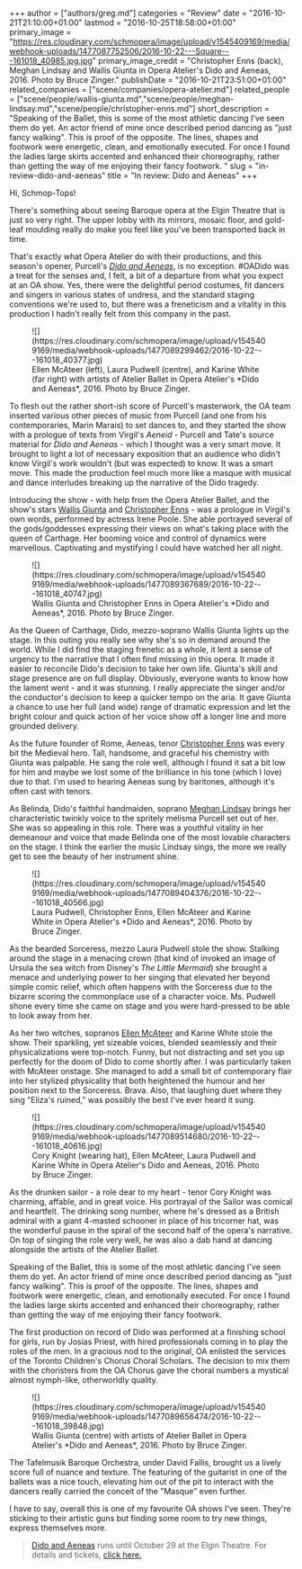 +++
author = ["authors/greg.md"]
categories = "Review"
date = "2016-10-21T21:10:00+01:00"
lastmod = "2016-10-25T18:58:00+01:00"
primary_image = "https://res.cloudinary.com/schmopera/image/upload/v1545409169/media/webhook-uploads/1477087752506/2016-10-22---Square---161018_40985.jpg.jpg"
primary_image_credit = "Christopher Enns (back), Meghan Lindsay and Wallis Giunta in Opera Atelier's Dido and Aeneas, 2016. Photo by Bruce Zinger."
publishDate = "2016-10-21T23:51:00+01:00"
related_companies = ["scene/companies/opera-atelier.md"]
related_people = ["scene/people/wallis-giunta.md","scene/people/meghan-lindsay.md","scene/people/christopher-enns.md"]
short_description = "Speaking of the Ballet, this is some of the most athletic dancing I&#039;ve seen them do yet. An actor friend of mine once described period dancing as &quot;just fancy walking&quot;. This is proof of the opposite. The lines, shapes and footwork were energetic, clean, and emotionally executed. For once I found the ladies large skirts accented and enhanced their choreography, rather than getting the way of me enjoying their fancy footwork. "
slug = "in-review-dido-and-aeneas"
title = "In review: Dido and Aeneas"
+++

Hi, Schmop-Tops!

There's something about seeing Baroque opera at the Elgin Theatre that is just so very right. The upper lobby with its mirrors, mosaic floor, and gold-leaf moulding really do make you feel like you've been transported back in time. 

That's exactly what Opera Atelier do with their productions, and this season's opener, Purcell's [*Dido and Aeneas*](http://operaatelier.com/season/16-17-season/dido-and-aeneas/), is no exception. #OADido was a treat for the senses and, I felt, a bit of a departure from what you expect at an OA show. Yes, there were the delightful period costumes, fit dancers and singers in various states of undress, and the standard staging conventions we're used to, but there was a freneticism and a vitality in this production I hadn't really felt from this company in the past. 

<figure data-type="image">
![](https://res.cloudinary.com/schmopera/image/upload/v1545409169/media/webhook-uploads/1477089299462/2016-10-22---161018_40377.jpg)
<figcaption>Ellen McAteer (left), Laura Pudwell (centre), and Karine White (far right) with artists of Atelier Ballet in Opera Atelier's *Dido and Aeneas*, 2016. Photo by Bruce Zinger.</figcaption>
</figure>

To flesh out the rather short-ish score of Purcell's masterwork, the OA team inserted various other pieces of music from Purcell (and one from his contemporaries, Marin Marais) to set dances to, and they started the show with a prologue of texts from Virgil's *Aeneid* - Purcell and Tate's source material for *Dido and Aeneas* - which I thought was a very smart move. It brought to light a lot of necessary exposition that an audience who didn't know Virgil's work wouldn't (but was expected) to know. It was a smart move. This made the production feel much more like a masque with musical and dance interludes breaking up the narrative of the Dido tragedy. 

Introducing the show - with help from the Opera Atelier Ballet, and the show's stars [Wallis Giunta](/talking-with-singers-wallis-giunta/) and [Christopher Enns](/scene/people/christopher-enns/) - was a prologue in Virgil's own words, performed by actress Irene Poole. She able portrayed several of the gods/goddesses expressing their views on what's taking place with the queen of Carthage. Her booming voice and control of dynamics were marvellous. Captivating and mystifying I could have watched her all night.

<figure data-type="image">
![](https://res.cloudinary.com/schmopera/image/upload/v1545409169/media/webhook-uploads/1477089367689/2016-10-22---161018_40747.jpg)
<figcaption>Wallis Giunta and Christopher Enns in Opera Atelier's *Dido and Aeneas*, 2016. Photo by Bruce Zinger.</figcaption>
</figure>

As the Queen of Carthage, Dido, mezzo-soprano Wallis Giunta lights up the stage. In this outing you really see why she's so in demand around the world. While I did find the staging frenetic as a whole, it lent a sense of urgency to the narrative that I often find missing in this opera. It made it easier to reconcile Dido's decision to take her own life. Giunta's skill and stage presence are on full display. Obviously, everyone wants to know how the lament went - and it was stunning. I really appreciate the singer and/or the conductor's decision to keep a quicker tempo on the aria. It gave Giunta a chance to use her full (and wide) range of dramatic expression and let the bright colour and quick action of her voice show off a longer line and more grounded delivery. 

As the future founder of Rome, Aeneas, tenor [Christopher Enns](/chris-enns-rags-to-reasonable/) was every bit the Medieval hero. Tall, handsome, and graceful his chemistry with Giunta was palpable. He sang the role well, although I found it sat a bit low for him and maybe we lost some of the brilliance in his tone (which I love) due to that. I'm used to hearing Aeneas sung by baritones, although it's often cast with tenors. 

As Belinda, Dido's faithful handmaiden, soprano [Meghan Lindsay](/spotlight-on-meghan-lindsay/) brings her characteristic twinkly voice to the spritely melisma Purcell set out of her. She was so appealing in this role. There was a youthful vitality in her demeanour and voice that made Belinda one of the most lovable characters on the stage. I think the earlier the music Lindsay sings, the more we really get to see the beauty of her instrument shine. 

<figure data-type="image">
![](https://res.cloudinary.com/schmopera/image/upload/v1545409169/media/webhook-uploads/1477089404376/2016-10-22---161018_40566.jpg)
<figcaption>Laura Pudwell, Christopher Enns, Ellen McAteer and Karine White in Opera Atelier's *Dido and Aeneas*, 2016. Photo by Bruce Zinger.</figcaption>
</figure>

As the bearded Sorceress, mezzo Laura Pudwell stole the show. Stalking around the stage in a menacing crown (that kind of invoked an image of Ursula the sea witch from Disney's *The Little Mermaid*) she brought a menace and underlying power to her singing that elevated her beyond simple comic relief, which often happens with the Sorceress due to the bizarre scoring the commonplace use of a character voice. Ms. Pudwell shone every time she came on stage and you were hard-pressed to be able to look away from her. 

As her two witches, sopranos [Ellen McAteer](/scene/people/ellen-mcateer/) and Karine White stole the show. Their sparkling, yet sizeable voices, blended seamlessly and their physicalizations were top-notch. Funny, but not distracting and set you up perfectly for the doom of Dido to come shortly after. I was particularly taken with McAteer onstage. She managed to add a small bit of contemporary flair into her stylized physicality that both heightened the humour and her position next to the Sorceress. Brava. Also, that laughing duet where they sing "Eliza's ruined," was possibly the best I've ever heard it sung. 

<figure data-type="image">![](https://res.cloudinary.com/schmopera/image/upload/v1545409169/media/webhook-uploads/1477089514680/2016-10-22---161018_40616.jpg)<figcaption>Cory Knight (wearing hat), Ellen McAteer, Laura Pudwell and Karine White in Opera Atelier's Dido and Aeneas, 2016. Photo by Bruce Zinger.</figcaption>
</figure>

As the drunken sailor - a role dear to my heart - tenor Cory Knight was charming, affable, and in great voice. His portrayal of the Sailor was comical and heartfelt. The drinking song number, where he's dressed as a British admiral with a giant 4-masted schooner in place of his tricorner hat, was the wonderful pause in the spiral of the second half of the opera's narrative. On top of singing the role very well, he was also a dab hand at dancing alongside the artists of the Atelier Ballet. 

Speaking of the Ballet, this is some of the most athletic dancing I've seen them do yet. An actor friend of mine once described period dancing as "just fancy walking". This is proof of the opposite. The lines, shapes and footwork were energetic, clean, and emotionally executed. For once I found the ladies large skirts accented and enhanced their choreography, rather than getting the way of me enjoying their fancy footwork. 

The first production on record of Dido was performed at a finishing school for girls, run by Josias Priest, with hired professionals coming in to play the roles of the men. In a gracious nod to the original, OA enlisted the services of the Toronto Children's Chorus Choral Scholars. The decision to mix them with the choristers from the OA Chorus gave the choral numbers a mystical almost nymph-like, otherworldly quality. 

<figure data-type="image">![](https://res.cloudinary.com/schmopera/image/upload/v1545409169/media/webhook-uploads/1477089656474/2016-10-22---161018_39848.jpg)
<figcaption>Wallis Giunta (centre) with artists of Atelier Ballet in Opera Atelier's *Dido and Aeneas*, 2016. Photo by Bruce Zinger.</figcaption>
</figure>

The Tafelmusik Baroque Orchestra, under David Fallis, brought us a lively score full of nuance and texture. The featuring of the guitarist in one of the ballets was a nice touch, elevating him out of the pit to interact with the dancers really carried the conceit of the "Masque" even further. 

I have to say, overall this is one of my favourite OA shows I've seen. They're sticking to their artistic guns but finding some room to try new things, express themselves more.

>[Dido and Aeneas](http://operaatelier.com/season/16-17-season/dido-and-aeneas/) runs until October 29 at the Elgin Theatre. For details and tickets, [click here.](http://operaatelier.com/season/16-17-season/)
